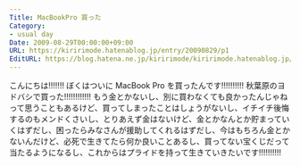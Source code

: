 ```yaml
---
Title: MacBookPro 買った
Category:
- usual day
Date: 2009-08-29T00:00:00+09:00
URL: https://kiririmode.hatenablog.jp/entry/20090829/p1
EditURL: https://blog.hatena.ne.jp/kiririmode/kiririmode.hatenablog.jp/atom/entry/8454420450078212667
---
```



こんにちは!!!!!!! ぼくはついに MacBook Pro を買ったんです!!!!!!!!!! 秋葉原のヨドバシで買った!!!!!!!!!!!!
もう金とかないし、別に買わなくても良かったんじゃねって思うこともあるけど、買ってしまったことはしょうがないし、イチイチ後悔するのもメンドくさいし、とりあえず金はないけど、金とかなんとか貯まっていくはずだし、困ったらみなさんが援助してくれるはずだし、今はもちろん金とかないんだけど、必死で生きてたら何か良いことあるし、買ってない宝くじだって当たるようになるし、これからはプライドを持って生きていきたいです!!!!!!!!!! 
